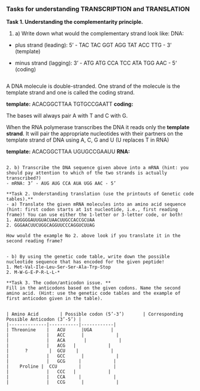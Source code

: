 ### Tasks for understanding TRANSCRIPTION and TRANSLATION

**Task 1. Understanding the complementarity principle.**
1. a) Write down what would the complementary strand look like:
DNA:
- plus strand (leading): 5’ - TAC TAC GGT AGG TAT ACC TTG - 3’  (template)
- minus strand (lagging): 3’ - ATG ATG CCA TCC ATA TGG AAC - 5‘ (coding)

  ```
A DNA molecule is double-stranded. One strand of the molecule is the template strand and one is called the coding strand. 

**template:**
ACACGGCTTAA
TGTGCCGAATT
**coding:**

The bases will always pair A with T and C with G.

When the RNA polymerase transcribes the DNA it reads only the **template strand**. It will pair the appropriate nucleotides with their partners on the template strand of DNA using A, C, G and U (U replaces T in RNA)

**template:**
ACACGGCTTAA
UGUGCCGAAUU
**RNA:**



  ```

2. b) Transcribe the DNA sequence given above into a mRNA (hint: you should pay attention to which of the two strands is actually transcribed?)
- mRNA: 3’ - AUG AUG CCA AUA UGG AAC - 5’

**Task 2. Understanding translation (use the printouts of Genetic code tables).**
- a) Translate the given mRNA molecules into an amino acid sequence (hint: first codon starts at 1st nucleotide, i.e., first reading frame)! You can use either the 1-letter or 3-letter code, or both!
1. AUGGGGAUUGUACUAACUUGCCACCGCUAA
2. GGGAACUUCUGGCAGGUUCCCAGGUCUUAG

How would the example No 2. above look if you translate it in the second reading frame?


- b) By using the genetic code table, write down the possible nucleotide sequence that has encoded for the given peptide!
1. Met-Val-Ile-Leu-Ser-Ser-Ala-Trp-Stop
2. M-W-G-E-P-R-L-L-*

**Task 3. The codon/anticodon issue. **
Fill in the anticodons based on the given codons. Name the second amino acid. (Hint: use the genetic code tables and the example of first anticodon given in the table).


| Amino Acid        | Possible codon (5’-3’)       | Corresponding Possible Anticodon (3’-5’) |
|--------------|-----------|------------|
| Threonine    |   ACU      |UGA       |
|              |   ACC      |            |
|              |   ACA       |            |
|              |   ACG   |            |
|      ?        |  GCU    |            |
|              |   GCC      |            |
|              |   GCG     |            |
|    Proline |  CCU        |            |
|              |   CCC   |            |
|              |   CCA     |            |
|              |   CCG      |            |
